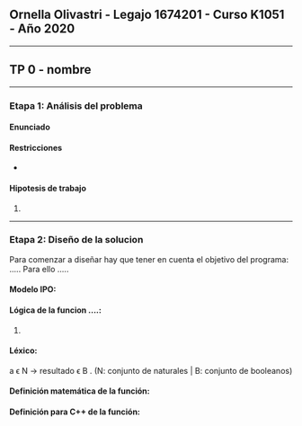 ﻿## Ornella Olivastri - Legajo 1674201 - Curso K1051 - Año 2020 
---
## TP 0 - nombre
---
### Etapa 1: Análisis del problema
#### Enunciado


#### Restricciones
- 

#### Hipotesis de trabajo
1. 

---
### Etapa 2: Diseño de la solucion
Para comenzar a diseñar hay que tener en cuenta el objetivo del programa: ..... Para ello .....

#### Modelo IPO: 

#### Lógica de la funcion ....:
1. 

#### Léxico: 
a ϵ N -> resultado ϵ B . (N: conjunto de naturales | B: conjunto de booleanos)

#### Definición matemática de la función:


#### Definición para C++ de la función:




